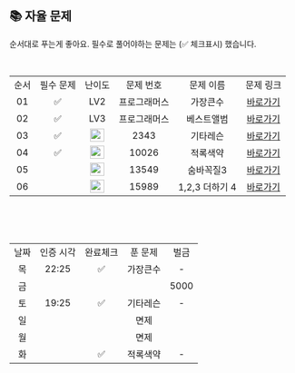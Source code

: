 
## 📚 자율 문제

순서대로 푸는게 좋아요.
필수로 풀어야하는 문제는 (✅ 체크표시) 했습니다.

<br/>
<table>
  <tr>
    <td align="center">순서</td>
    <td align="center">필수 문제</td>
    <td align="center">난이도</td>
    <td align="center">문제 번호</td>
    <td align="center">문제 이름</td>
    <td align="center">문제 링크</td>
  </tr>
   <tr>
    <td align="center">01</td>
    <td align="center">✅</td>
    <td align="center">LV2</td>
    <td align="center">프로그래머스</td>
    <td align="center">가장큰수</td>
    <td align="center"><a href="https://school.programmers.co.kr/learn/courses/30/lessons/42746">바로가기</a></td>
  </tr>
     <tr>
    <td align="center">02</td>
    <td align="center">✅</td>
    <td align="center">LV3</td>
    <td align="center">프로그래머스</td>
    <td align="center">베스트앨범</td>
    <td align="center"><a href="https://school.programmers.co.kr/learn/courses/30/lessons/42579">바로가기</a></td>
  </tr>
   <tr>
    <td align="center">03</td>
    <td align="center">✅</td>
    <td align="center"><img height="23px" width="25px" src="https://d2gd6pc034wcta.cloudfront.net/tier/10.svg"></td>
    <td align="center">2343</td>
    <td align="center">기타레슨</td>
    <td align="center"><a href="https://www.acmicpc.net/problem/2343">바로가기</a></td>
  </tr>
   <tr>
    <td align="center">04</td>
    <td align="center">✅</td>
    <td align="center"><img height="23px" width="25px" src="https://d2gd6pc034wcta.cloudfront.net/tier/11.svg"></td>
    <td align="center">10026</td>
    <td align="center">적록색약</td>
    <td align="center"><a href="https://www.acmicpc.net/problem/10026">바로가기</a></td>
  </tr>
  <tr>
    <td align="center">05</td>
    <td align="center"></td>
    <td align="center"><img height="23px" width="25px" src="https://d2gd6pc034wcta.cloudfront.net/tier/11.svg"></td>
    <td align="center">13549</td>
    <td align="center">숨바꼭질3</td>
    <td align="center"><a href="https://www.acmicpc.net/problem/13549">바로가기</a></td>
  </tr>
  <tr>
    <td align="center">06</td>
    <td align="center"></td>
    <td align="center"><img height="23px" width="25px" src="https://d2gd6pc034wcta.cloudfront.net/tier/11.svg"></td>
    <td align="center">15989</td>
    <td align="center">1,2,3 더하기 4</td>
    <td align="center"><a href="https://www.acmicpc.net/problem/15989">바로가기</a></td>
  </tr>
</table>
<br/><br/>


<br>

<table>
  <tr>
    <td align="center">날짜</td>
    <td align="center">인증 시각</td>
    <td align="center">완료체크</td>
    <td align="center">푼 문제</td>
    <td align="center">벌금</td>
  </tr>
    <tr>
    <td align="center">목</td>
    <td align="center">22:25</td>
    <td align="center">✅</td>
    <td align="center">가장큰수</td>
    <td align="center">-</td>
  </tr>
   <tr>
    <td align="center">금</td>
    <td align="center"></td>
    <td align="center"></td>
    <td align="center"></td>
    <td align="center">5000</td>
  </tr>
  <tr>
    <td align="center">토</td>
    <td align="center">19:25</td>
    <td align="center">✅</td>
    <td align="center">기타레슨</td>
    <td align="center">-</td>
  </tr>
  <tr>
    <td align="center">일</td>
    <td align="center"></td>
    <td align="center"></td>
    <td align="center">면제</td>
    <td align="center"></td>
  </tr>
  <tr>
    <td align="center">월</td>
    <td align="center"></td>
    <td align="center"></td>
    <td align="center">면제</td>
    <td align="center"></td>
  </tr>
  <tr>
    <td align="center">화</td>
    <td align="center"></td>
    <td align="center">✅</td>
    <td align="center">적록색약</td>
    <td align="center">-</td>
  </tr>
</table>
